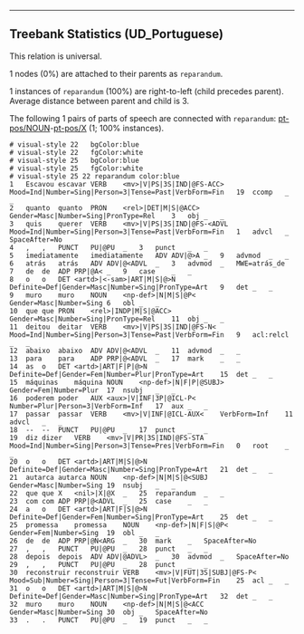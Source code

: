 

--------------------------------------------------------------------------------

## Treebank Statistics (UD_Portuguese)

This relation is universal.

1 nodes (0%) are attached to their parents as `reparandum`.

1 instances of `reparandum` (100%) are right-to-left (child precedes parent).
Average distance between parent and child is 3.

The following 1 pairs of parts of speech are connected with `reparandum`: [pt-pos/NOUN]()-[pt-pos/X]() (1; 100% instances).


~~~ conllu
# visual-style 22	bgColor:blue
# visual-style 22	fgColor:white
# visual-style 25	bgColor:blue
# visual-style 25	fgColor:white
# visual-style 25 22 reparandum	color:blue
1	Escavou	escavar	VERB	<mv>|V|PS|3S|IND|@FS-ACC>	Mood=Ind|Number=Sing|Person=3|Tense=Past|VerbForm=Fin	19	ccomp	_	_
2	quanto	quanto	PRON	<rel>|DET|M|S|@ACC>	Gender=Masc|Number=Sing|PronType=Rel	3	obj	_	_
3	quis	querer	VERB	<mv>|V|PS|3S|IND|@FS-<ADVL	Mood=Ind|Number=Sing|Person=3|Tense=Past|VerbForm=Fin	1	advcl	_	SpaceAfter=No
4	,	,	PUNCT	PU|@PU	_	3	punct	_	_
5	imediatamente	imediatamente	ADV	ADV|@>A	_	9	advmod	_	_
6	atrás	atrás	ADV	ADV|@<ADVL	_	3	advmod	_	MWE=atrás_de
7	de	de	ADP	PRP|@A<	_	9	case	_	_
8	o	o	DET	<artd>|<-sam>|ART|M|S|@>N	Definite=Def|Gender=Masc|Number=Sing|PronType=Art	9	det	_	_
9	muro	muro	NOUN	<np-def>|N|M|S|@P<	Gender=Masc|Number=Sing	6	obl	_	_
10	que	que	PRON	<rel>|INDP|M|S|@ACC>	Gender=Masc|Number=Sing|PronType=Rel	11	obj	_	_
11	deitou	deitar	VERB	<mv>|V|PS|3S|IND|@FS-N<	Mood=Ind|Number=Sing|Person=3|Tense=Past|VerbForm=Fin	9	acl:relcl	_	_
12	abaixo	abaixo	ADV	ADV|@<ADVL	_	11	advmod	_	_
13	para	para	ADP	PRP|@<ADVL	_	17	mark	_	_
14	as	o	DET	<artd>|ART|F|P|@>N	Definite=Def|Gender=Fem|Number=Plur|PronType=Art	15	det	_	_
15	máquinas	máquina	NOUN	<np-def>|N|F|P|@SUBJ>	Gender=Fem|Number=Plur	17	nsubj	_	_
16	poderem	poder	AUX	<aux>|V|INF|3P|@ICL-P<	Number=Plur|Person=3|VerbForm=Inf	17	aux	_	_
17	passar	passar	VERB	<mv>|V|INF|@ICL-AUX<	VerbForm=Inf	11	advcl	_	_
18	--	--	PUNCT	PU|@PU	_	17	punct	_	_
19	diz	dizer	VERB	<mv>|V|PR|3S|IND|@FS-STA	Mood=Ind|Number=Sing|Person=3|Tense=Pres|VerbForm=Fin	0	root	_	_
20	o	o	DET	<artd>|ART|M|S|@>N	Definite=Def|Gender=Masc|Number=Sing|PronType=Art	21	det	_	_
21	autarca	autarca	NOUN	<np-def>|N|M|S|@<SUBJ	Gender=Masc|Number=Sing	19	nsubj	_	_
22	que	que	X	<nil>|X|@X	_	25	reparandum	_	_
23	com	com	ADP	PRP|@<ADVL	_	25	case	_	_
24	a	o	DET	<artd>|ART|F|S|@>N	Definite=Def|Gender=Fem|Number=Sing|PronType=Art	25	det	_	_
25	promessa	promessa	NOUN	<np-def>|N|F|S|@P<	Gender=Fem|Number=Sing	19	obl	_	_
26	de	de	ADP	PRP|@N<ARG	_	30	mark	_	SpaceAfter=No
27	,	,	PUNCT	PU|@PU	_	28	punct	_	_
28	depois	depois	ADV	ADV|@ADVL>	_	30	advmod	_	SpaceAfter=No
29	,	,	PUNCT	PU|@PU	_	28	punct	_	_
30	reconstruir	reconstruir	VERB	<mv>|V|FUT|3S|SUBJ|@FS-P<	Mood=Sub|Number=Sing|Person=3|Tense=Fut|VerbForm=Fin	25	acl	_	_
31	o	o	DET	<artd>|ART|M|S|@>N	Definite=Def|Gender=Masc|Number=Sing|PronType=Art	32	det	_	_
32	muro	muro	NOUN	<np-def>|N|M|S|@<ACC	Gender=Masc|Number=Sing	30	obj	_	SpaceAfter=No
33	.	.	PUNCT	PU|@PU	_	19	punct	_	_

~~~


